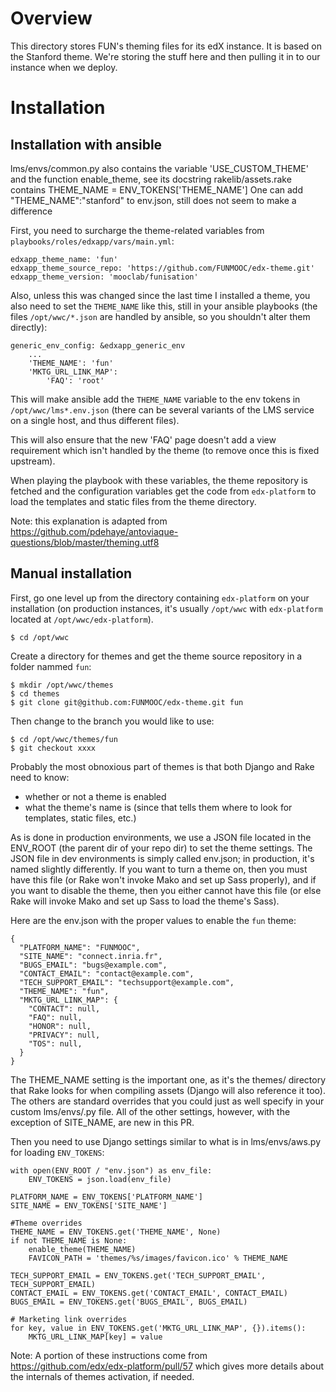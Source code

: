 Overview
========
This directory stores FUN's theming files for its edX instance.
It is based on the Stanford theme. We're storing the stuff here 
and then pulling it in to our instance when we deploy.

Installation
============

Installation with ansible
-------------------------

lms/envs/common.py  also contains the variable 'USE_CUSTOM_THEME' and the function enable_theme, see its docstring
rakelib/assets.rake contains THEME_NAME = ENV_TOKENS['THEME_NAME']
One can add "THEME_NAME":"stanford" to env.json, still does not seem to make a difference


First, you need to surcharge the theme-related variables from 
`playbooks/roles/edxapp/vars/main.yml`:

```
edxapp_theme_name: 'fun'
edxapp_theme_source_repo: 'https://github.com/FUNMOOC/edx-theme.git'
edxapp_theme_version: 'mooclab/funisation'
```

Also, unless this was changed since the last time I installed a theme, you also need to
set the `THEME_NAME` like this, still in your ansible playbooks (the files
`/opt/wwc/*.json` are handled by ansible, so you shouldn't alter them directly):

```
generic_env_config: &edxapp_generic_env
    ...
    'THEME_NAME': 'fun'
    'MKTG_URL_LINK_MAP':
        'FAQ': 'root'
```

This will make ansible add the `THEME_NAME` variable  to the env tokens in `/opt/wwc/lms*.env.json`
(there can be several variants of the LMS service on a single host, and thus different
files).

This will also ensure that the new 'FAQ' page doesn't add a view requirement which isn't
handled by the theme (to remove once this is fixed upstream).

When playing the playbook with these variables, the theme repository is fetched and 
the configuration variables get the code from `edx-platform` to load the
templates and static files from the theme directory.

Note: this explanation is adapted from 
https://github.com/pdehaye/antoviaque-questions/blob/master/theming.utf8


Manual installation
-------------------

First, go one level up from the directory containing `edx-platform` on your installation (on 
production instances, it's usually `/opt/wwc` with `edx-platform` located at `/opt/wwc/edx-platform`).

```
$ cd /opt/wwc
```

Create a directory for themes and get the theme source repository in a folder nammed `fun`:

```
$ mkdir /opt/wwc/themes
$ cd themes
$ git clone git@github.com:FUNMOOC/edx-theme.git fun
```

Then change to the branch you would like to use:

```
$ cd /opt/wwc/themes/fun
$ git checkout xxxx
```

Probably the most obnoxious part of themes is that both Django and Rake need to know:

* whether or not a theme is enabled
* what the theme's name is (since that tells them where to look for templates, static files, etc.)

As is done in production environments, we use a JSON file located in the ENV_ROOT (the parent dir 
of your repo dir) to set the theme settings. The JSON file in dev environments is simply called 
env.json; in production, it's named slightly differently. If you want to turn a theme on, then 
you must have this file (or Rake won't invoke Mako and set up Sass properly), and if you want to 
disable the theme, then you either cannot have this file (or else Rake will invoke Mako and set 
up Sass to load the theme's Sass).
 
Here are the env.json with the proper values to enable the `fun` theme:

```
{
  "PLATFORM_NAME": "FUNMOOC",
  "SITE_NAME": "connect.inria.fr",
  "BUGS_EMAIL": "bugs@example.com",
  "CONTACT_EMAIL": "contact@example.com",
  "TECH_SUPPORT_EMAIL": "techsupport@example.com",
  "THEME_NAME": "fun",
  "MKTG_URL_LINK_MAP": {
    "CONTACT": null,
    "FAQ": null,
    "HONOR": null,
    "PRIVACY": null,
    "TOS": null,
  }
}
```

The THEME_NAME setting is the important one, as it's the themes/<theme-name> directory that Rake 
looks for when compiling assets (Django will also reference it too). The others are standard 
overrides that you could just as well specify in your custom lms/envs/<settings>.py file. All of 
the other settings, however, with the exception of SITE_NAME, are new in this PR.

Then you need to use Django settings similar to what is in lms/envs/aws.py for loading `ENV_TOKENS`:

```
with open(ENV_ROOT / "env.json") as env_file:
    ENV_TOKENS = json.load(env_file)

PLATFORM_NAME = ENV_TOKENS['PLATFORM_NAME']
SITE_NAME = ENV_TOKENS['SITE_NAME']

#Theme overrides
THEME_NAME = ENV_TOKENS.get('THEME_NAME', None)
if not THEME_NAME is None:
    enable_theme(THEME_NAME)
    FAVICON_PATH = 'themes/%s/images/favicon.ico' % THEME_NAME

TECH_SUPPORT_EMAIL = ENV_TOKENS.get('TECH_SUPPORT_EMAIL', TECH_SUPPORT_EMAIL)
CONTACT_EMAIL = ENV_TOKENS.get('CONTACT_EMAIL', CONTACT_EMAIL)
BUGS_EMAIL = ENV_TOKENS.get('BUGS_EMAIL', BUGS_EMAIL)

# Marketing link overrides
for key, value in ENV_TOKENS.get('MKTG_URL_LINK_MAP', {}).items():
    MKTG_URL_LINK_MAP[key] = value
```

Note: A portion of these instructions come from
https://github.com/edx/edx-platform/pull/57 which gives more 
details about the internals of themes activation, if needed.

